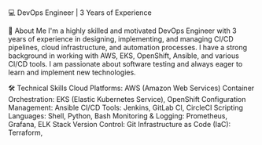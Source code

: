 💻 DevOps Engineer | 3 Years of Experience

👋 About Me
I'm a highly skilled and motivated DevOps Engineer with 3 years of experience in designing, implementing, and managing CI/CD pipelines, cloud infrastructure, and automation processes. I have a strong background in working with AWS, EKS, OpenShift, Ansible, and various CI/CD tools. I am passionate about software testing and always eager to learn and implement new technologies.

🛠️ Technical Skills
Cloud Platforms: AWS (Amazon Web Services)
Container Orchestration: EKS (Elastic Kubernetes Service), OpenShift
Configuration Management: Ansible
CI/CD Tools: Jenkins, GitLab CI, CircleCI
Scripting Languages: Shell, Python, Bash
Monitoring & Logging: Prometheus, Grafana, ELK Stack
Version Control: Git
Infrastructure as Code (IaC): Terraform, 
